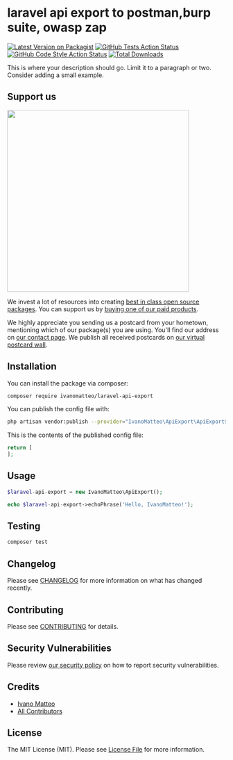 # laravel api export to postman,burp suite, owasp zap

[![Latest Version on Packagist](https://img.shields.io/packagist/v/ivanomatteo/laravel-api-export.svg?style=flat-square)](https://packagist.org/packages/ivanomatteo/laravel-api-export)
[![GitHub Tests Action Status](https://img.shields.io/github/workflow/status/ivanomatteo/laravel-api-export/run-tests?label=tests)](https://github.com/ivanomatteo/laravel-api-export/actions?query=workflow%3ATests+branch%3Amaster)
[![GitHub Code Style Action Status](https://img.shields.io/github/workflow/status/ivanomatteo/laravel-api-export/Check%20&%20fix%20styling?label=code%20style)](https://github.com/ivanomatteo/laravel-api-export/actions?query=workflow%3A"Check+%26+fix+styling"+branch%3Amaster)
[![Total Downloads](https://img.shields.io/packagist/dt/ivanomatteo/laravel-api-export.svg?style=flat-square)](https://packagist.org/packages/ivanomatteo/laravel-api-export)


This is where your description should go. Limit it to a paragraph or two. Consider adding a small example.

## Support us

[<img src="https://github-ads.s3.eu-central-1.amazonaws.com/package-laravel-api-export-laravel.jpg?t=1" width="419px" />](https://spatie.be/github-ad-click/package-laravel-api-export-laravel)

We invest a lot of resources into creating [best in class open source packages](https://spatie.be/open-source). You can support us by [buying one of our paid products](https://spatie.be/open-source/support-us).

We highly appreciate you sending us a postcard from your hometown, mentioning which of our package(s) you are using. You'll find our address on [our contact page](https://spatie.be/about-us). We publish all received postcards on [our virtual postcard wall](https://spatie.be/open-source/postcards).

## Installation

You can install the package via composer:

```bash
composer require ivanomatteo/laravel-api-export
```

You can publish the config file with:
```bash
php artisan vendor:publish --provider="IvanoMatteo\ApiExport\ApiExportServiceProvider" --tag="laravel-api-export-config"
```

This is the contents of the published config file:

```php
return [
];
```

## Usage

```php
$laravel-api-export = new IvanoMatteo\ApiExport();

echo $laravel-api-export->echoPhrase('Hello, IvanoMatteo!');
```

## Testing

```bash
composer test
```

## Changelog

Please see [CHANGELOG](CHANGELOG.md) for more information on what has changed recently.

## Contributing

Please see [CONTRIBUTING](.github/CONTRIBUTING.md) for details.

## Security Vulnerabilities

Please review [our security policy](../../security/policy) on how to report security vulnerabilities.

## Credits

- [Ivano Matteo](https://github.com/ivanomatteo)
- [All Contributors](../../contributors)

## License

The MIT License (MIT). Please see [License File](LICENSE.md) for more information.
